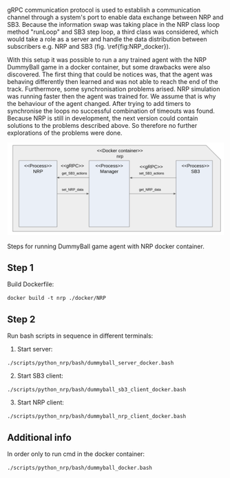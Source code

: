 


gRPC communication protocol is used to establish a communication 
channel through a system's port to enable data exchange between NRP and SB3. Because the information swap was taking place
in the NRP class loop method "runLoop" and SB3 step loop, a third class was considered, which would take a role as a server 
and handle the data distribution between subscribers e.g. NRP and SB3 (fig. \ref{fig:NRP_docker}).

With this setup it was possible to run a any trained agent with the NRP DummyBall game in a docker container, but some
drawbacks were also discovered. The first thing that could be notices was, that the agent was behaving differently then
learned and was not able to reach the end of the track. Furthermore, some synchronisation problems arised. NRP simulation 
was running faster then the agent was trained for. We assume that is why the behaviour of the agent changed. After trying 
to add timers to synchronise the loops no successful combination of timeouts was found. Because NRP is still in development,
the next version could contain solutions to the problems described above. So therefore no further explorations of the problems
were done.

![NRP_docker](../../documentation/images/NRP_docker.png)

Steps for running DummyBall game agent with NRP docker container.

## Step 1

Build Dockerfile:

`docker build -t nrp ./docker/NRP` 

## Step 2

Run bash scripts in sequence in different terminals:

1. Start server:

`./scripts/python_nrp/bash/dummyball_server_docker.bash`

2. Start SB3 client:

`./scripts/python_nrp/bash/dummyball_sb3_client_docker.bash`

3. Start NRP client:

`./scripts/python_nrp/bash/dummyball_nrp_client_docker.bash`

## Additional info

In order only to run cmd in the docker container:

`./scripts/python_nrp/bash/dummyball_docker.bash`



















